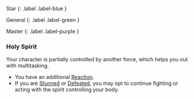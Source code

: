 
Star
{: .label .label-blue }

General
{: .label .label-green }

Master
{: .label .label-purple }
### Holy Spirit

Your character is partially controlled by another force, which helps you out with multitasking.

- You have an additional [Reaction](Core/Terminology#Reaction).
- If you are [Stunned](Core/Effects#Stunned) or [Defeated](Core/Effects#Defeated), you may opt to continue fighting or acting with the spirit controlling your body.